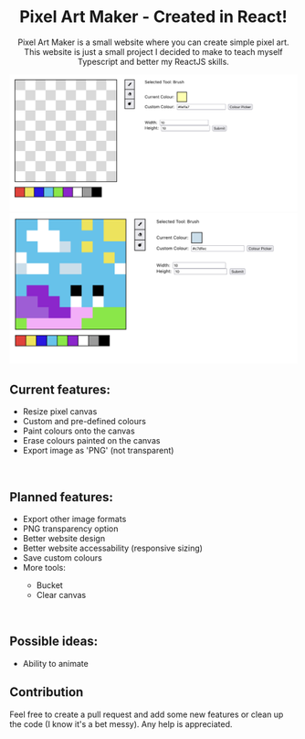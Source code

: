 <p align="center">
    <h1 align = "center">Pixel Art Maker - Created in React!</h1>
</p>
<p align="center">
    Pixel Art Maker is a small website where you can create simple pixel art. This website is just a small project I decided to make to teach myself Typescript and better my ReactJS skills.
</p>
 
<img src="https://github.com/BrookJeynes/pixel-art-maker/blob/main/src/assets/readme/blank-canvas-example.png?raw=true" alt="Blank canvas example" />
<img alt="Snail drawn on canvas" src="https://github.com/BrookJeynes/pixel-art-maker/blob/main/src/assets/readme/snail-example.png?raw=true" />

<br />
    
<h2>Current features:</h2>
    
<ul>
  <li>Resize pixel canvas</li>
  <li>Custom and pre-defined colours</li>
  <li>Paint colours onto the canvas</li>
  <li>Erase colours painted on the canvas</li>
  <li>Export image as 'PNG' (not transparent)</li>
</ul>

<br />

<h2>Planned features:</h2>
    
<ul>
  <li>Export other image formats</li>
  <li>PNG transparency option</li>
  <li>Better website design</li>
  <li>Better website accessability (responsive sizing)</li>
  <li>Save custom colours</li>
  <li>More tools:</li>
  <ul>
    <li>Bucket</li>
    <li>Clear canvas</li>
  </ul>
</ul>

<br />

## Possible ideas:
- Ability to animate

## Contribution
Feel free to create a pull request and add some new features or clean up the code (I know it's a bet messy). Any help is appreciated.
